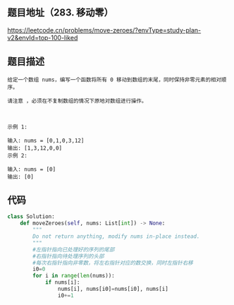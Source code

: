 ## 题目地址（283. 移动零）

https://leetcode.cn/problems/move-zeroes/?envType=study-plan-v2&envId=top-100-liked

## 题目描述

```
给定一个数组 nums，编写一个函数将所有 0 移动到数组的末尾，同时保持非零元素的相对顺序。

请注意 ，必须在不复制数组的情况下原地对数组进行操作。

 

示例 1:

输入: nums = [0,1,0,3,12]
输出: [1,3,12,0,0]
示例 2:

输入: nums = [0]
输出: [0]
```

## 代码

```python
class Solution:
    def moveZeroes(self, nums: List[int]) -> None:
        """
        Do not return anything, modify nums in-place instead.
        """
        #左指针指向已处理好的序列的尾部
        #右指针指向待处理序列的头部
        #每次右指针指向非零数，将左右指针对应的数交换，同时左指针右移
        i0=0
        for i in range(len(nums)): 
            if nums[i]:
                nums[i], nums[i0]=nums[i0], nums[i]
                i0+=1
```
